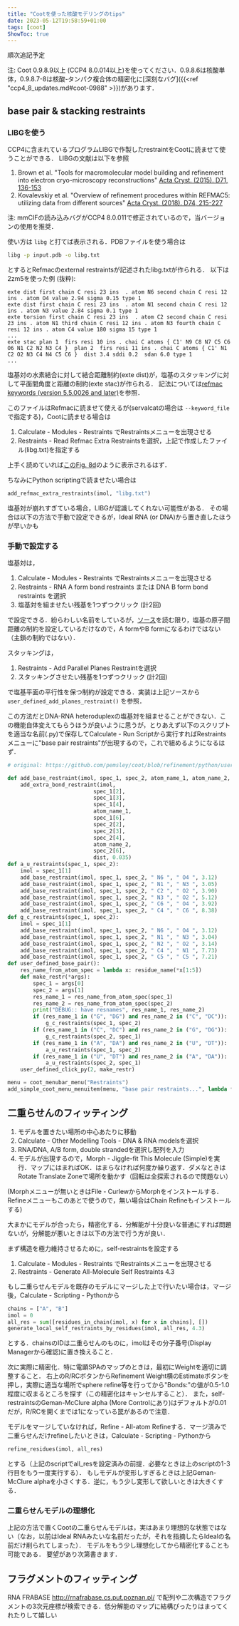 ```yaml
---
title: "Cootを使った核酸モデリングのtips"
date: 2023-05-12T19:58:59+01:00
tags: [coot]
ShowToc: true
---
```


順次追記予定

注: Coot 0.9.8.9以上 (CCP4 8.0.014以上)を使ってください．0.9.8.6は核酸単体，0.9.8.7-8は核酸-タンパク複合体の精密化に[深刻なバグ]({{<ref "ccp4_8_updates.md#coot-0988" >}})があります．

## base pair & stacking restraints
### LIBGを使う
CCP4に含まれているプログラムLIBGで作製したrestraintをCootに読ませて使うことができる．
LIBGの文献は以下を参照
1. Brown et al. "Tools for macromolecular model building and refinement into electron cryo-microscopy reconstructions" [Acta Cryst. (2015). D71, 136-153](https://doi.org/10.1107/S1399004714021683)
2. Kovalevskiy et al. "Overview of refinement procedures within REFMAC5: utilizing data from different sources" [Acta Cryst. (2018). D74, 215-227](https://doi.org/10.1107/S2059798318000979)

注: mmCIFの読み込みバグがCCP4 8.0.011で修正されているので，当バージョンの使用を推奨．

使い方は `libg` と打てば表示される．PDBファイルを使う場合は

```bash
libg -p input.pdb -o libg.txt
```

とするとRefmacのexternal restraintsが記述されたlibg.txtが作られる．
以下は2zm5を使った例 (抜粋):

```
exte dist first chain C resi 23 ins  . atom N6 second chain C resi 12 ins . atom O4 value 2.94 sigma 0.15 type 1 
exte dist first chain C resi 23 ins  . atom N1 second chain C resi 12 ins . atom N3 value 2.84 sigma 0.1 type 1 
exte torsion first chain C resi 23 ins  . atom C2 second chain C resi 23 ins . atom N1 third chain C resi 12 ins . atom N3 fourth chain C resi 12 ins . atom C4 value 180 sigma 15 type 1 
...
exte stac plan 1  firs resi 10 ins . chai C atoms { C1' N9 C8 N7 C5 C6 O6 N1 C2 N2 N3 C4 }  plan 2  firs resi 11 ins . chai C atoms { C1' N1 C2 O2 N3 C4 N4 C5 C6 }  dist 3.4 sddi 0.2  sdan 6.0 type 1
...
```

塩基対の水素結合に対して結合距離制約(exte dist)が，塩基のスタッキングに対して平面間角度と距離の制約(exte stac)が作られる．
記法については[refmac keywords (version 5.5.0026 and later)](https://www2.mrc-lmb.cam.ac.uk/groups/murshudov/content/refmac/refmac_keywords.html)を参照．

このファイルはRefmacに読ませて使えるが(servalcatの場合は `--keyword_file` で指定する)，Cootに読ませる場合は

1. Calculate - Modules - Restraints でRestraintsメニューを出現させる
2. Restraints - Read Refmac Extra Restraintsを選択，上記で作成したファイル(libg.txt)を指定する

上手く読めていれば[このFig. 8d](https://journals.iucr.org/d/issues/2015/01/00/ba5226/ba5226fig8.html)のように表示されるはず．

ちなみにPython scriptingで読ませたい場合は

```py
add_refmac_extra_restraints(imol, "libg.txt")
```

塩基対が崩れすぎている場合，LIBGが認識してくれない可能性がある．
その場合は以下の方法で手動で設定できるが，Ideal RNA (or DNA)から置き直したほうが早いかも

### 手動で設定する

塩基対は，

1. Calculate - Modules - Restraints でRestraintsメニューを出現させる
2. Restraints - RNA A form bond restraints または DNA B form bond restraints を選択
3. 塩基対を組ませたい残基を1つずつクリック (計2回)

で設定できる．紛らわしい名前をしているが，[ソース](https://github.com/pemsley/coot/blob/8711a215318fdd934ddc745cfbe56a83e31362c0/python/user_define_restraints.py#L159)を読む限り，塩基の原子間距離の制約を設定しているだけなので，A formやB formになるわけではない（主鎖の制約ではない）．

スタッキングは，

1. Restraints - Add Parallel Planes Restraintを選択
2. スタッキングさせたい残基を1つずつクリック (計2回)

で塩基平面の平行性を保つ制約が設定できる．実装は上記ソースから `user_defined_add_planes_restraint()` を参照．

この方法だとDNA-RNA heteroduplexの塩基対を組ませることができない．この機能自体変えてもらうほうが良いように思うが，とりあえず以下のスクリプトを適当な名前(.py)で保存してCalculate - Run Scriptから実行すればRestraintsメニューに"base pair restraints"が出現するので，これで組めるようになるはず．

```py
# original: https://github.com/pemsley/coot/blob/refinement/python/user_define_restraints.py

def add_base_restraint(imol, spec_1, spec_2, atom_name_1, atom_name_2, dist):
    add_extra_bond_restraint(imol,
                           spec_1[2],
                           spec_1[3],
                           spec_1[4],
                           atom_name_1,
                           spec_1[6],
                           spec_2[2],
                           spec_2[3],
                           spec_2[4],
                           atom_name_2,
                           spec_2[6],
                           dist, 0.035)
def a_u_restraints(spec_1, spec_2):
    imol = spec_1[1]
    add_base_restraint(imol, spec_1, spec_2, " N6 ", " O4 ", 3.12)
    add_base_restraint(imol, spec_1, spec_2, " N1 ", " N3 ", 3.05)
    add_base_restraint(imol, spec_1, spec_2, " C2 ", " O2 ", 3.90)
    add_base_restraint(imol, spec_1, spec_2, " N3 ", " O2 ", 5.12)
    add_base_restraint(imol, spec_1, spec_2, " C6 ", " O4 ", 3.92)
    add_base_restraint(imol, spec_1, spec_2, " C4 ", " C6 ", 8.38)
def g_c_restraints(spec_1, spec_2):
    imol = spec_1[1]
    add_base_restraint(imol, spec_1, spec_2, " N6 ", " O4 ", 3.12)
    add_base_restraint(imol, spec_1, spec_2, " N1 ", " N3 ", 3.04)
    add_base_restraint(imol, spec_1, spec_2, " N2 ", " O2 ", 3.14)
    add_base_restraint(imol, spec_1, spec_2, " C4 ", " N1 ", 7.73)
    add_base_restraint(imol, spec_1, spec_2, " C5 ", " C5 ", 7.21)
def user_defined_base_pair():
    res_name_from_atom_spec = lambda x: residue_name(*x[1:5])
    def make_restr(*args):
        spec_1 = args[0]
        spec_2 = args[1]
        res_name_1 = res_name_from_atom_spec(spec_1)
        res_name_2 = res_name_from_atom_spec(spec_2)
        print("DEBUG:: have resnames", res_name_1, res_name_2)
        if (res_name_1 in ("G", "DG") and res_name_2 in ("C", "DC")):
            g_c_restraints(spec_1, spec_2)
        if (res_name_1 in ("C", "DC") and res_name_2 in ("G", "DG")):
            g_c_restraints(spec_2, spec_1)
        if (res_name_1 in ("A", "DA") and res_name_2 in ("U", "DT")):
            a_u_restraints(spec_1, spec_2)
        if (res_name_1 in ("U", "DT") and res_name_2 in ("A", "DA")):
            a_u_restraints(spec_2, spec_1)
    user_defined_click_py(2, make_restr)

menu = coot_menubar_menu("Restraints")
add_simple_coot_menu_menuitem(menu, "base pair restraints...", lambda func: user_defined_base_pair())
```

## 二重らせんのフィッティング

1. モデルを置きたい場所の中心あたりに移動
2. Calculate - Other Modelling Tools - DNA & RNA modelsを選択
3. RNA/DNA, A/B form, double strandedを選択し配列を入力
4. モデルが出現するので，Morph - Jiggle-fit This Molecule (Simple)を実行．マップにはまればOK．はまらなければ何度か繰り返す．ダメなときはRotate Translate Zoneで場所を動かす（回転は全探索されるので問題ない）

(Morphメニューが無いときはFile - CurlewからMorphをインストールする．Refineメニューもこのあとで使うので，無い場合はChain Refineもインストールする)

大まかにモデルが合ったら，精密化する．分解能が十分良いな普通にすれば問題ないが，分解能が悪いときは以下の方法で行う方が良い．

まず構造を極力維持させるために，self-restraintsを設定する

1. Calculate - Modules - Restraints でRestraintsメニューを出現させる
2. Restraints - Generate All-Molecule Self Restraints 4.3

もし二重らせんモデルを既存のモデルにマージした上で行いたい場合は，マージ後，Calculate - Scripting - Pythonから

```py
chains = ["A", "B"]
imol = 0
all_res = sum([residues_in_chain(imol, x) for x in chains], [])
generate_local_self_restraints_by_residues(imol, all_res, 4.3)
```

とする．chainsのIDは二重らせんのものに，imolはその分子番号(Display Managerから確認)に置き換えること．

次に実際に精密化．特に電顕SPAのマップのときは，最初にWeightを適切に調整すること．
右上のR/RCボタンからRefinement Weight横のEstimateボタンを押し，実際に適当な場所でsphere refine等を行ってから"Bonds:"の値が0.5-1.0程度に収まるところを探す（この精密化はキャンセルすること）．
また，self-restraintsのGeman-McClure alpha (More Controlにあり)はデフォルトが0.01だが，R/RCを開くまでは1になっている罠があるので注意．

モデルをマージしていなければ，Refine - All-atom Refineする．マージ済みで二重らせんだけrefineしたいときは，Calculate - Scripting - Pythonから

```py
refine_residues(imol, all_res)
```

とする（上記のscriptでall_resを設定済みの前提．必要なときは上のscriptの1-3行目をもう一度実行する）．
もしモデルが変形しすぎるときは上記Geman-McClure alphaを小さくする．逆に，もう少し変形して欲しいときは大きくする．

### 二重らせんモデルの理想化

上記の方法で置くCootの二重らせんモデルは，実はあまり理想的な状態ではない（なお，以前はIdeal RNAみたいな名前だったが，それを指摘したらIdealの名前だけ削られてしまった）．
モデルをもう少し理想化してから精密化することも可能である．
要望があり次第書きます．

## フラグメントのフィッティング

RNA FRABASE http://rnafrabase.cs.put.poznan.pl/ で配列や二次構造でフラグメントの3次元座標が検索できる．低分解能のマップに結構ぴったりはまってくれたりして嬉しい
